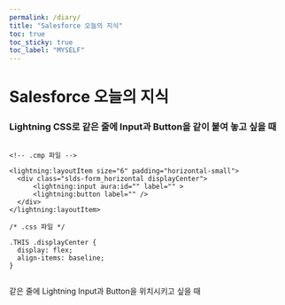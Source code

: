 ```yaml
---
permalink: /diary/
title: "Salesforce 오늘의 지식"
toc: true
toc_sticky: true
toc_label: "MYSELF"
---
```


# **Salesforce 오늘의 지식**

### Lightning CSS로 같은 줄에 Input과 Button을 같이 붙여 놓고 싶을 때

```

<!-- .cmp 파일 -->

<lightning:layoutItem size="6" padding="horizontal-small">
  <div class="slds-form_horizontal displayCenter">
      <lightning:input aura:id="" label="" >
      <lightning:button label="" />
  </div>
</lightning:layoutItem>

```

```
/* .css 파일 */

.THIS .displayCenter {
  display: flex;
  align-items: baseline;
}


```


같은 줄에 Lightning Input과 Button을 위치시키고 싶을 때
